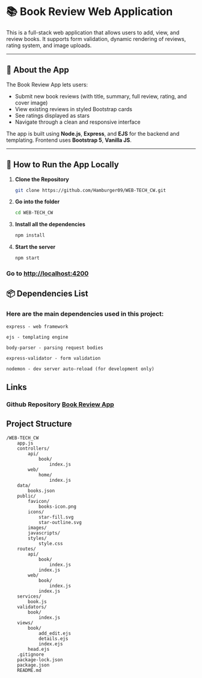 # 📚 Book Review Web Application

This is a full-stack web application that allows users to add, view, and review books. It supports form validation, dynamic rendering of reviews, rating system, and image uploads.

---

## 📝 About the App

The Book Review App lets users:

- Submit new book reviews (with title, summary, full review, rating, and cover image)
- View existing reviews in styled Bootstrap cards
- See ratings displayed as stars
- Navigate through a clean and responsive interface

The app is built using **Node.js**, **Express**, and **EJS** for the backend and templating. Frontend uses **Bootstrap 5**, **Vanilla JS**.

---

## 🚀 How to Run the App Locally 

1. **Clone the Repository**
   ```bash
   git clone https://github.com/Hamburger09/WEB-TECH_CW.git
2. **Go into the folder**
   ```bash
   cd WEB-TECH_CW
3. **Install all the dependencies**
   ```bash
   npm install
4. **Start the server**
   ```bash
   npm start
### Go to <a href="http://localhost:4200">http://localhost:4200</a>


## 📦 Dependencies List 

### Here are the main dependencies used in this project:

    express - web framework

    ejs - templating engine

    body-parser - parsing request bodies

    express-validator - form validation

    nodemon - dev server auto-reload (for development only)

## Links
### Github Repository <a href="https://github.com/Hamburger09/WEB-TECH_CW.git">Book Review App</a>


## Project Structure
    /WEB-TECH_CW
        app.js
        controllers/
            api/
                book/
                    index.js
            web/
                home/
                    index.js
        data/
            books.json
        public/
            favicon/
                books-icon.png
            icons/
                star-fill.svg
                star-outline.svg
            images/
            javascripts/
            styles/
                style.css
        routes/
            api/
                book/
                    index.js
                index.js
            web/
                book/
                    index.js
                index.js
        services/
            book.js
        validators/
            book/
                index.js
        views/
            book/
                add_edit.ejs
                details.ejs
                index.ejs
            head.ejs
        .gitignore
        package-lock.json
        package.json
        README.md
        

    


